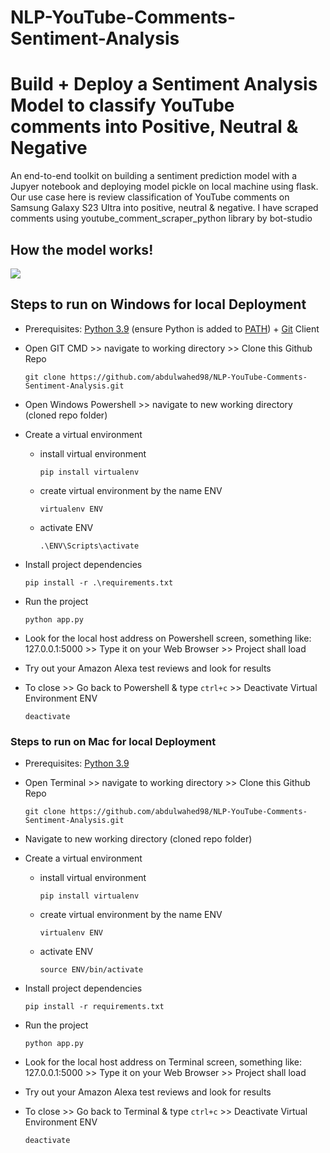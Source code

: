 # NLP-YouTube-Comments-Sentiment-Analysis
# Build + Deploy a Sentiment Analysis Model to classify YouTube comments into Positive, Neutral & Negative
An end-to-end toolkit on building a sentiment prediction model with a Jupyer notebook and deploying model pickle on local machine using flask. Our use case here is review classification of YouTube comments on Samsung Galaxy S23 Ultra into positive, neutral & negative. I have scraped comments using youtube_comment_scraper_python library by bot-studio

## How the model works!
![](https://github.com/skillcate/sentiment_analysis_with_sklearn_pipeline/blob/main/readme/model-functionality.gif)

## Steps to run on Windows for local Deployment

* Prerequisites: [Python 3.9](https://www.python.org/downloads/) (ensure Python is added to [PATH](https://medium.com/co-learning-lounge/how-to-download-install-python-on-windows-2021-44a707994013)) + [Git](https://www.markdownguide.org/basic-syntax/) Client
* Open GIT CMD >> navigate to working directory >> Clone this Github Repo

      git clone https://github.com/abdulwahed98/NLP-YouTube-Comments-Sentiment-Analysis.git  
* Open Windows Powershell >> navigate to new working directory (cloned repo folder)
* Create a virtual environment
  * install virtual environment
 
        pip install virtualenv
        
  * create virtual environment by the name ENV
        
        virtualenv ENV
        
  * activate ENV

        .\ENV\Scripts\activate
        
* Install project dependencies

      pip install -r .\requirements.txt
      
* Run the project

      python app.py
      
* Look for the local host address on Powershell screen, something like: 127.0.0.1:5000 >> Type it on your Web Browser >> Project shall load
* Try out your Amazon Alexa test reviews and look for results
* To close >> Go back to Powershell & type `ctrl+c` >> Deactivate Virtual Environment ENV

      deactivate


### Steps to run on Mac for local Deployment

* Prerequisites: [Python 3.9](https://www.python.org/downloads/)
* Open Terminal >> navigate to working directory >> Clone this Github Repo

      git clone https://github.com/abdulwahed98/NLP-YouTube-Comments-Sentiment-Analysis.git  
* Navigate to new working directory (cloned repo folder)
* Create a virtual environment
  * install virtual environment

        pip install virtualenv
        
  * create virtual environment by the name ENV
  
        virtualenv ENV  
  * activate ENV
        
        source ENV/bin/activate
* Install project dependencies

      pip install -r requirements.txt  
* Run the project

      python app.py
      
* Look for the local host address on Terminal screen, something like: 127.0.0.1:5000 >> Type it on your Web Browser >> Project shall load
* Try out your Amazon Alexa test reviews and look for results
* To close >> Go back to Terminal & type `ctrl+c` >> Deactivate Virtual Environment ENV

      deactivate
